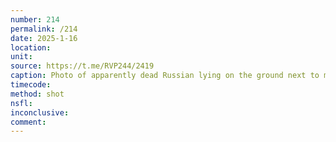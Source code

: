 ```yaml
---
number: 214
permalink: /214
date: 2025-1-16
location: 
unit: 
source: https://t.me/RVP244/2419
caption: Photo of apparently dead Russian lying on the ground next to motorcycle. His leg injured, his AK pointed at his face with a lot of blood around, and his finger near the trigger
timecode: 
method: shot
nsfl: 
inconclusive: 
comment: 
---
```

<script async src="https://telegram.org/js/telegram-widget.js?22" data-telegram-post="RVP244/2419" data-width="100%" data-userpic="false"></script>